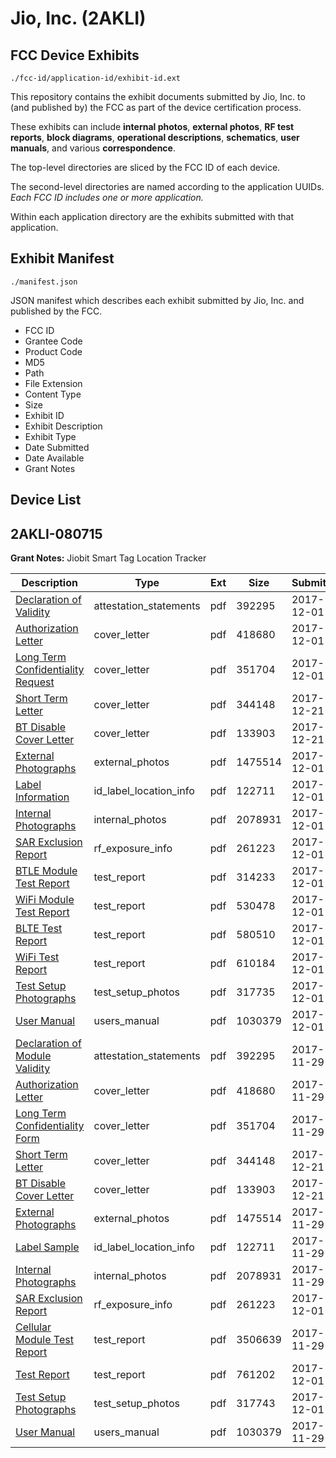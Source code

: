 # Jio, Inc. (2AKLI)
## FCC Device Exhibits

```
./fcc-id/application-id/exhibit-id.ext
```

This repository contains the exhibit documents submitted by Jio, Inc. to (and published by) the FCC as part of the device certification process.

These exhibits can include **internal photos**, **external photos**, **RF test reports**, **block diagrams**, **operational descriptions**, **schematics**, **user manuals**, and various **correspondence**.

The top-level directories are sliced by the FCC ID of each device.

The second-level directories are named according to the application UUIDs. *Each FCC ID includes one or more application.*

Within each application directory are the exhibits submitted with that application. 

## Exhibit Manifest

```
./manifest.json
```

JSON manifest which describes each exhibit submitted by Jio, Inc. and published by the FCC.

- FCC ID
- Grantee Code
- Product Code
- MD5
- Path
- File Extension
- Content Type
- Size
- Exhibit ID
- Exhibit Description
- Exhibit Type
- Date Submitted
- Date Available
- Grant Notes

## Device List
## 2AKLI-080715
**Grant Notes:** Jiobit Smart Tag Location Tracker

| Description | Type | Ext | Size | Submitted | Available |
| ----------- | ---- | --- | ---- | --------- | --------- |
| [Declaration of Validity](2AKLI-080715/062d7f61611b68ed968cb2602f50097a/3657637.pdf) | attestation_statements | pdf | 392295 | 2017-12-01 | 2017-12-01 |
| [Authorization Letter](2AKLI-080715/062d7f61611b68ed968cb2602f50097a/3657633.pdf) | cover_letter | pdf | 418680 | 2017-12-01 | 2017-12-01 |
| [Long Term Confidentiality Request](2AKLI-080715/062d7f61611b68ed968cb2602f50097a/3657634.pdf) | cover_letter | pdf | 351704 | 2017-12-01 | 2017-12-01 |
| [Short Term Letter](2AKLI-080715/062d7f61611b68ed968cb2602f50097a/3688045.pdf) | cover_letter | pdf | 344148 | 2017-12-21 | 2017-12-01 |
| [BT Disable Cover Letter](2AKLI-080715/062d7f61611b68ed968cb2602f50097a/3688046.pdf) | cover_letter | pdf | 133903 | 2017-12-21 | 2017-12-01 |
| [External Photographs](2AKLI-080715/062d7f61611b68ed968cb2602f50097a/3657641.pdf) | external_photos | pdf | 1475514 | 2017-12-01 | 2018-01-22 |
| [Label Information](2AKLI-080715/062d7f61611b68ed968cb2602f50097a/3657643.pdf) | id_label_location_info | pdf | 122711 | 2017-12-01 | 2017-12-01 |
| [Internal Photographs](2AKLI-080715/062d7f61611b68ed968cb2602f50097a/3657642.pdf) | internal_photos | pdf | 2078931 | 2017-12-01 | 2018-01-22 |
| [SAR Exclusion Report](2AKLI-080715/062d7f61611b68ed968cb2602f50097a/3660992.pdf) | rf_exposure_info | pdf | 261223 | 2017-12-01 | 2017-12-01 |
| [BTLE Module Test Report](2AKLI-080715/062d7f61611b68ed968cb2602f50097a/3039891.pdf) | test_report | pdf | 314233 | 2017-12-01 | 2017-12-01 |
| [WiFi Module Test Report](2AKLI-080715/062d7f61611b68ed968cb2602f50097a/3039893.pdf) | test_report | pdf | 530478 | 2017-12-01 | 2017-12-01 |
| [BLTE Test Report](2AKLI-080715/062d7f61611b68ed968cb2602f50097a/3661031.pdf) | test_report | pdf | 580510 | 2017-12-01 | 2017-12-01 |
| [WiFi Test Report](2AKLI-080715/062d7f61611b68ed968cb2602f50097a/3661033.pdf) | test_report | pdf | 610184 | 2017-12-01 | 2017-12-01 |
| [Test Setup Photographs](2AKLI-080715/062d7f61611b68ed968cb2602f50097a/3661032.pdf) | test_setup_photos | pdf | 317735 | 2017-12-01 | 2018-01-22 |
| [User Manual](2AKLI-080715/062d7f61611b68ed968cb2602f50097a/3657645.pdf) | users_manual | pdf | 1030379 | 2017-12-01 | 2018-01-22 |
| [Declaration of Module Validity](2AKLI-080715/90dc6f30055ac7d673058490d6c77315/3657637.pdf) | attestation_statements | pdf | 392295 | 2017-11-29 | 2017-12-01 |
| [Authorization Letter](2AKLI-080715/90dc6f30055ac7d673058490d6c77315/3657633.pdf) | cover_letter | pdf | 418680 | 2017-11-29 | 2017-12-01 |
| [Long Term Confidentiality Form](2AKLI-080715/90dc6f30055ac7d673058490d6c77315/3657634.pdf) | cover_letter | pdf | 351704 | 2017-11-29 | 2017-12-01 |
| [Short Term Letter](2AKLI-080715/90dc6f30055ac7d673058490d6c77315/3688045.pdf) | cover_letter | pdf | 344148 | 2017-12-21 | 2017-12-01 |
| [BT Disable Cover Letter](2AKLI-080715/90dc6f30055ac7d673058490d6c77315/3688046.pdf) | cover_letter | pdf | 133903 | 2017-12-21 | 2017-12-01 |
| [External Photographs](2AKLI-080715/90dc6f30055ac7d673058490d6c77315/3657641.pdf) | external_photos | pdf | 1475514 | 2017-11-29 | 2018-01-22 |
| [Label Sample](2AKLI-080715/90dc6f30055ac7d673058490d6c77315/3657643.pdf) | id_label_location_info | pdf | 122711 | 2017-11-29 | 2017-12-01 |
| [Internal Photographs](2AKLI-080715/90dc6f30055ac7d673058490d6c77315/3657642.pdf) | internal_photos | pdf | 2078931 | 2017-11-29 | 2018-01-22 |
| [SAR Exclusion Report](2AKLI-080715/90dc6f30055ac7d673058490d6c77315/3660992.pdf) | rf_exposure_info | pdf | 261223 | 2017-12-01 | 2017-12-01 |
| [Cellular Module Test Report](2AKLI-080715/90dc6f30055ac7d673058490d6c77315/2414017.pdf) | test_report | pdf | 3506639 | 2017-11-29 | 2017-12-01 |
| [Test Report](2AKLI-080715/90dc6f30055ac7d673058490d6c77315/3660986.pdf) | test_report | pdf | 761202 | 2017-12-01 | 2017-12-01 |
| [Test Setup Photographs](2AKLI-080715/90dc6f30055ac7d673058490d6c77315/3660990.pdf) | test_setup_photos | pdf | 317743 | 2017-12-01 | 2018-01-22 |
| [User Manual](2AKLI-080715/90dc6f30055ac7d673058490d6c77315/3657645.pdf) | users_manual | pdf | 1030379 | 2017-11-29 | 2018-01-22 |
